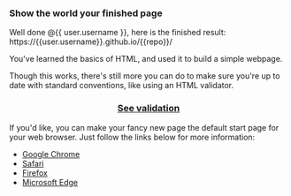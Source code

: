 ### Show the world your finished page

Well done @{{ user.username }}, here is the finished result: https://{{user.username}}.github.io/{{repo}}/

You've learned the basics of HTML, and used it to build a simple webpage. 

Though this works, there's still more you can do to make sure you're up to date with standard conventions, like using an HTML validator.

<h3 align="center"><a href="https://validator.w3.org/nu/?showsource=yes&doc=https://{{user.username}}.github.io/{{repo}}/">See validation</a></h3>

If you'd like, you can make your fancy new page the default start page for your web browser. Just follow the links below for more information:

- [Google Chrome](https://support.google.com/chrome/answer/95314?hl=en)
- [Safari](https://support.apple.com/guide/safari/set-your-homepage-ibrw1020/mac)
- [Firefox](https://support.mozilla.org/en-US/kb/how-to-set-the-home-page)
- [Microsoft Edge](https://support.microsoft.com/en-us/help/4027577/windows-change-your-home-page)
